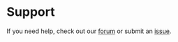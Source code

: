 Support
=======

If you need help, check out our [forum](https://github.com/lbbrhzn/ocpp/discussions) or submit an [issue](https://github.com/lbbrhzn/ocpp/issues).

